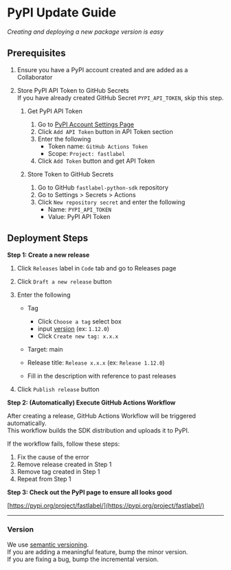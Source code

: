 # PyPI Update Guide

_Creating and deploying a new package version is easy_

## Prerequisites

1. Ensure you have a PyPI account created and are added as a Collaborator

2. Store PyPI API Token to GitHub Secrets  
   If you have already created GitHub Secret `PYPI_API_TOKEN`, skip this step.

   1. Get PyPI API Token

      1. Go to [PyPI Account Settings Page](https://pypi.org/manage/account/)
      2. Click `Add API Token` button in API Token section
      3. Enter the following
         - Token name: `GitHub Actions Token`
         - Scope: `Project: fastlabel`
      4. Click `Add Token` button and get API Token

   2. Store Token to GitHub Secrets
      1. Go to GitHub `fastlabel-python-sdk` repository
      2. Go to Settings > Secrets > Actions
      3. Click `New repository secret` and enter the following
         - Name: `PYPI_API_TOKEN`
         - Value: PyPI API Token

## Deployment Steps

**Step 1: Create a new release**

1. Click `Releases` label in `Code` tab and go to Releases page

2. Click `Draft a new release` button

3. Enter the following

   - Tag

     - Click `Choose a tag` select box
     - input [version](#version) (ex: `1.12.0`)
     - Click `Create new tag: x.x.x`

   - Target: main

   - Release title: `Release x.x.x` (ex: `Release 1.12.0`)

   - Fill in the description with reference to past releases

4. Click `Publish release` button

**Step 2: (Automatically) Execute GitHub Actions Workflow**

After creating a release, GitHub Actions Workflow will be triggered automatically.  
This workflow builds the SDK distribution and uploads it to PyPI.

If the workflow fails, follow these steps:

1. Fix the cause of the error
2. Remove release created in Step 1
3. Remove tag created in Step 1
4. Repeat from Step 1

**Step 3: Check out the PyPI page to ensure all looks good**

[https://pypi.org/project/fastlabel/](https://pypi.org/project/fastlabel/)

---

### Version

We use [semantic versioning](https://packaging.python.org/guides/distributing-packages-using-setuptools/#semantic-versioning-preferred).  
If you are adding a meaningful feature, bump the minor version.  
If you are fixing a bug, bump the incremental version.

